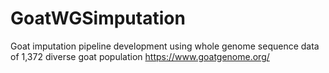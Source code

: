 # GoatWGSimputation
Goat imputation pipeline development using whole genome sequence data of 1,372 diverse goat population 
https://www.goatgenome.org/
